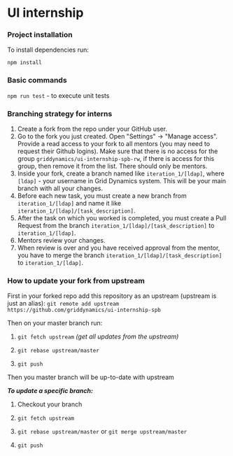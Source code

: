 # UI internship

### Project installation

To install dependencies run:
 
```npm install```
 
### Basic commands

```npm run test``` - to execute unit tests

### Branching strategy for interns
1. Create a fork from the repo under your GitHub user.
2. Go to the fork you just created. Open "Settings" -> "Manage access". Provide a read access to your fork to all mentors (you may need to request their Github logins). Make sure that there is no access for the group `griddynamics/ui-internship-spb-rw`, if there is access for this group, then remove it from the list. There should only be mentors.
3. Inside your fork, create a branch named like `iteration_1/[ldap]`, where `[ldap]` - your username in Grid Dynamics system. This will be your main branch with all your changes.
4. Before each new task, you must create a new branch from `iteration_1/[ldap]` and name it like `iteration_1/[ldap]/[task_description]`.
5. After the task on which you worked is completed, you must create a Pull Request from the branch `iteration_1/[ldap]/[task_description]` to `iteration_1/[ldap]`.
6. Mentors review your changes.
7. When review is over and you have received approval from the mentor, you have to merge the branch `iteration_1/[ldap]/[task_description]` to `iteration_1/[ldap]`.

### How to update your fork from upstream

First in your forked repo add this repository as an upstream (upstream is just an alias):
```git remote add upstream https://github.com/griddynamics/ui-internship-spb```

Then on your master branch run:

1. ``` git fetch upstream ``` *(get all updates from the upstream)*

2. ```git rebase upstream/master```

3. ```git push```

Then you master branch will be up-to-date with upstream

***To update a specific branch:***

1. Checkout your branch

2. ```git fetch upstream```

3. ```git rebase upstream/master``` or ```git merge upstream/master```

4. ```git push```
